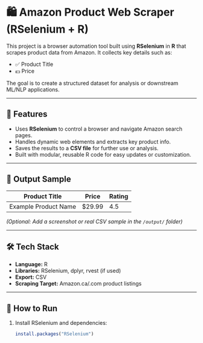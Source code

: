 # 🛍️ Amazon Product Web Scraper (RSelenium + R)

This project is a browser automation tool built using **RSelenium** in **R** that scrapes product data from Amazon. It collects key details such as:

- ✅ Product Title
- 💵 Price

The goal is to create a structured dataset for analysis or downstream ML/NLP applications.

---

## 🚀 Features

- Uses **RSelenium** to control a browser and navigate Amazon search pages.
- Handles dynamic web elements and extracts key product info.
- Saves the results to a **CSV file** for further use or analysis.
- Built with modular, reusable R code for easy updates or customization.

---

## 📂 Output Sample

| Product Title              | Price    | Rating |
|---------------------------|----------|--------|
| Example Product Name      | $29.99   | 4.5    |

_(Optional: Add a screenshot or real CSV sample in the `/output/` folder)_

---

## 🛠️ Tech Stack

- **Language:** R  
- **Libraries:** RSelenium, dplyr, rvest (if used)  
- **Export:** CSV  
- **Scraping Target:** Amazon.ca/.com product listings

---

## 📌 How to Run

1. Install RSelenium and dependencies:
   ```r
   install.packages("RSelenium")
